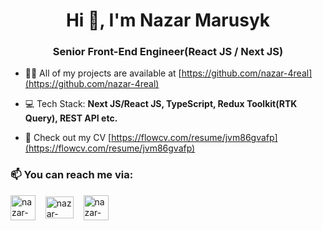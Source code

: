 <h1 align="center">Hi 👋, I'm Nazar Marusyk</h1>
<h3 align="center">Senior Front-End Engineer(React JS / Next JS)</h3>

- 👨‍💻 All of my projects are available at [https://github.com/nazar-4real](https://github.com/nazar-4real)

- 💻 Tech Stack: **Next JS/React JS, TypeScript, Redux Toolkit(RTK Query), REST API etc.**

- 📄 Check out my CV [https://flowcv.com/resume/jvm86gvafp](https://flowcv.com/resume/jvm86gvafp)

<h3 align="left">📫 You can reach me via:</h3>
<p align="left">
<a href="https://linkedin.com/in/nazar-4real"><img align="center" src="https://cdn1.iconfinder.com/data/icons/logotypes/32/circle-linkedin-512.png" alt="nazar-4real" height="40" width="40" /></a>&nbsp;&nbsp;&nbsp;
<a href="mailto:marusyk.nazar@gmail.com"><img align="center" src="https://upload.wikimedia.org/wikipedia/commons/thumb/7/7e/Gmail_icon_%282020%29.svg/2560px-Gmail_icon_%282020%29.svg.png" alt="nazar-4real" height="35" width="45" /></a>&nbsp;&nbsp;&nbsp;
<a href="https://t.me/nazar_4real"><img align="center" src="https://upload.wikimedia.org/wikipedia/commons/thumb/8/82/Telegram_logo.svg/2048px-Telegram_logo.svg.png" alt="nazar-4real" height="40" width="40" /></a>&nbsp;&nbsp;&nbsp;
</p>
